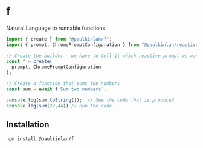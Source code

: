 # f

Natural Language to runnable functions

```JavaScript
import { create } from "@paulkinlan/f";
import { prompt, ChromePromptConfiguration } from "@paulkinlan/reactive-prompt/chrome"

// Create the builder - we have to tell it which reactive prompt we want to use.
const f = create(
  prompt, ChromePromptConfiguration
);

// Create a function that sums two numbers
const sum = await f`Sum two numbers`;

console.log(sum.toString());  // See the code that is produced
console.log(sum(22,44)) // Run the code.
```

## Installation

```bash
npm install @paulkinlan/f
```
